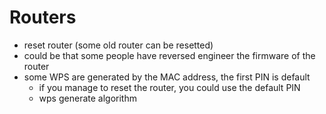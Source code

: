 # Routers

* reset router (some old router can be resetted)
* could be that some people have reversed engineer the firmware of the router
* some WPS are generated by the MAC address, the first PIN is default
  * if you manage to reset the router, you could use the default PIN
  * wps generate algorithm

